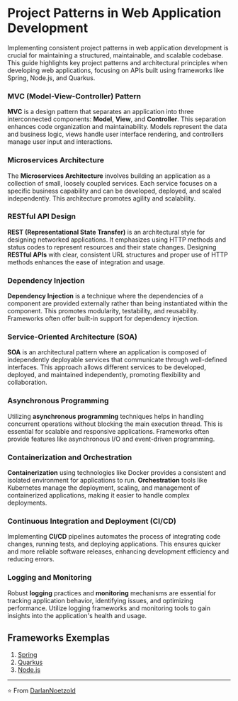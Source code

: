 # Project Patterns in Web Application Development

Implementing consistent project patterns in web application development is crucial for maintaining a structured, maintainable, and scalable codebase. This guide highlights key project patterns and architectural principles when developing web applications, focusing on APIs built using frameworks like Spring, Node.js, and Quarkus.

### MVC (Model-View-Controller) Pattern

**MVC** is a design pattern that separates an application into three interconnected components: **Model**, **View**, and **Controller**. This separation enhances code organization and maintainability. Models represent the data and business logic, views handle user interface rendering, and controllers manage user input and interactions.

### Microservices Architecture

The **Microservices Architecture** involves building an application as a collection of small, loosely coupled services. Each service focuses on a specific business capability and can be developed, deployed, and scaled independently. This architecture promotes agility and scalability.

### RESTful API Design

**REST (Representational State Transfer)** is an architectural style for designing networked applications. It emphasizes using HTTP methods and status codes to represent resources and their state changes. Designing **RESTful APIs** with clear, consistent URL structures and proper use of HTTP methods enhances the ease of integration and usage.

### Dependency Injection

**Dependency Injection** is a technique where the dependencies of a component are provided externally rather than being instantiated within the component. This promotes modularity, testability, and reusability. Frameworks often offer built-in support for dependency injection.

### Service-Oriented Architecture (SOA)

**SOA** is an architectural pattern where an application is composed of independently deployable services that communicate through well-defined interfaces. This approach allows different services to be developed, deployed, and maintained independently, promoting flexibility and collaboration.

### Asynchronous Programming

Utilizing **asynchronous programming** techniques helps in handling concurrent operations without blocking the main execution thread. This is essential for scalable and responsive applications. Frameworks often provide features like asynchronous I/O and event-driven programming.

### Containerization and Orchestration

**Containerization** using technologies like Docker provides a consistent and isolated environment for applications to run. **Orchestration** tools like Kubernetes manage the deployment, scaling, and management of containerized applications, making it easier to handle complex deployments.

### Continuous Integration and Deployment (CI/CD)

Implementing **CI/CD** pipelines automates the process of integrating code changes, running tests, and deploying applications. This ensures quicker and more reliable software releases, enhancing development efficiency and reducing errors.

### Logging and Monitoring

Robust **logging** practices and **monitoring** mechanisms are essential for tracking application behavior, identifying issues, and optimizing performance. Utilize logging frameworks and monitoring tools to gain insights into the application's health and usage.

## Frameworks Exemplas

1. [Spring](https://github.com/DarlanNoetzold/computer_science/tree/main/Project%20Patterns/Spring)
2. [Quarkus](https://github.com/DarlanNoetzold/computer_science/tree/main/Project%20Patterns/Quarkus)
3. [Node.js](https://github.com/DarlanNoetzold/computer_science/tree/main/Project%20Patterns/Node.js)

---

⭐️ From [DarlanNoetzold](https://github.com/DarlanNoetzold)
